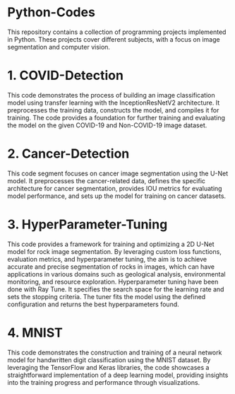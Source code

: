 # Python-Codes
This repository contains a collection of programming projects implemented in Python. These projects cover different subjects, with a focus on image segmentation and computer vision.

# 1. COVID-Detection

This code demonstrates the process of building an image classification model using transfer learning with the InceptionResNetV2 architecture.
It preprocesses the training data, constructs the model, and compiles it for training. 
The code provides a foundation for further training and evaluating the model on the given COVID-19 and Non-COVID-19 image dataset.

# 2. Cancer-Detection

This code segment focuses on cancer image segmentation using the U-Net model.
It preprocesses the cancer-related data, defines the specific architecture for cancer segmentation, provides IOU metrics for evaluating model performance, and sets up the model for training on cancer datasets.

# 3. HyperParameter-Tuning

This code provides a framework for training and optimizing a 2D U-Net model for rock image segmentation.
By leveraging custom loss functions, evaluation metrics, and hyperparameter tuning, the aim is to achieve accurate and precise segmentation of rocks in images, which can have applications in various domains such as geological analysis, environmental monitoring, and resource exploration.
Hyperparameter tuning have been done with Ray Tune. It specifies the search space for the learning rate and sets the stopping criteria.
The tuner fits the model using the defined configuration and returns the best hyperparameters found.

# 4. MNIST

This code demonstrates the construction and training of a neural network model for handwritten digit classification using the MNIST dataset.
By leveraging the TensorFlow and Keras libraries, the code showcases a straightforward implementation of a deep learning model, providing insights into the training progress and performance through visualizations.
